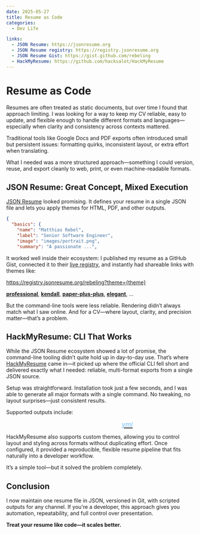 ```yaml
---
date: 2025-05-27
title: Resume as Code
categories:
  - Dev Life

links:
  - JSON Resume: https://jsonresume.org
  - JSON Resume registry: https://registry.jsonresume.org
  - JSON Resume Gist: https://gist.github.com/rebeling
  - HackMyResume: https://github.com/hacksalot/HackMyResume
---
```


# Resume as Code

Resumes are often treated as static documents, but over time I found that approach limiting. I was looking for a way to keep my CV reliable, easy to update, and flexible enough to handle different formats and languages—especially when clarity and consistency across contexts mattered.

<!-- more -->

Traditional tools like Google Docs and PDF exports often introduced small but persistent issues: formatting quirks, inconsistent layout, or extra effort when translating.

What I needed was a more structured approach—something I could version, reuse, and export cleanly to web, print, or even machine-readable formats.


## JSON Resume: Great Concept, Mixed Execution

[JSON Resume](https://jsonresume.org) looked promising. It defines your resume in a single JSON file and lets you apply themes for HTML, PDF, and other outputs.

``` json title="resume.json" linenums="1"
{
  "basics": {
    "name": "Matthias Rebel",
    "label": "Senior Software Engineer",
    "image": "images/portrait.png",
    "summary": "A passionate ...",
```

It worked well inside their ecosystem: I published my resume as a GitHub Gist, connected it to their [live registry](https://registry.jsonresume.org), and instantly had shareable links with themes like:

https://registry.jsonresume.org/rebeling?theme={theme}

**[professional](https://registry.jsonresume.org/rebeling?theme=professional)**,
**[kendall](https://registry.jsonresume.org/rebeling?theme=kendall)**,
**[paper-plus-plus](https://registry.jsonresume.org/rebeling?theme=paper-plus-plus)**,
**[elegant](https://registry.jsonresume.org/rebeling?theme=elegant)**, ...

But the command-line tools were less reliable. Rendering didn’t always match what I saw online. And for a CV—where layout, clarity, and precision matter—that’s a problem.

## HackMyResume: CLI That Works
While the JSON Resume ecosystem showed a lot of promise, the command-line tooling didn’t quite hold up in day-to-day use. That’s where [HackMyResume](https://github.com/hackmyresume/hackmyresume) came in—it picked up where the official CLI fell short and delivered exactly what I needed: reliable, multi-format exports from a single JSON source.

Setup was straightforward. Installation took just a few seconds, and I was able to generate all major formats with a single command. No tweaking, no layout surprises—just consistent results.

Supported outputs include:

<link
  rel="stylesheet"
  href="https://cdnjs.cloudflare.com/ajax/libs/font-awesome/6.7.0/css/all.min.css"
/>

<div style="display:flex; gap:2.25rem; justify-content: center; font-size:1.42rem;">
    <a href="/rebeling/rebeling/resume/out/positive/resume.pdf">
        <i class="fa-solid fa-file-pdf" style="color: #74C0FC;"></i>
    </a>
    <a href="/rebeling/rebeling/resume/out/positive/resume.doc">
        <i class="fa-solid fa-file-word" style="color: #74C0FC;"></i>
    </a>
    <a href="/rebeling/rebeling/resume/cv.html">
        <i class="fa-brands fa-html5" style="color: #74C0FC;"></i>
    </a>
    <a href="/rebeling/rebeling/resume/out/positive/resume.md" download>
        <i class="fa-brands fa-markdown" style="color: #74C0FC;"></i>
    </a>
    <a href="/rebeling/rebeling/resume/out/positive/resume.yml">
        <i class="fa-brands" style="font-size:1.1rem; color: #74C0FC;">yml</i>
    </a>
</div>


HackMyResume also supports custom themes, allowing you to control layout and styling across formats without duplicating effort. Once configured, it provided a reproducible, flexible resume pipeline that fits naturally into a developer workflow.

It’s a simple tool—but it solved the problem completely.

## Conclusion

I now maintain one resume file in JSON, versioned in Git, with scripted outputs for any channel. If you're a developer, this approach gives you automation, repeatability, and full control over presentation.

**Treat your resume like code—it scales better.**
